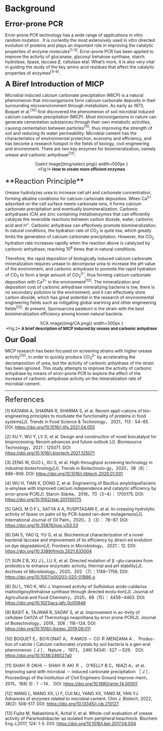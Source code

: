 # Background

<font size=5>**Error-prone PCR**</font></br>

Error-prone PCR technology has a wide range of applications in vitro random mutation . It is currently the most extensively used in vitro directed evolution of proteins and plays an important role in improving the catalytic properties of enzyme molecules<sup>[1-3]</sup>. Error-prone PCR has been applied to improve the activity of glucanase, glycosyl trehalose synthase, starch hydrolase, lipase, laccase *β*, cellulase etal. What’s more, it is also very vital in guiding the study of the key amino acid residues that affect the catalytic properties of enzymes<sup>[4-9]</sup>.

<font size=5>**A Biref Introduction of MICP**</font></br>

Microbial induced calcium carbonate precipitation (MICP) is a natural phenomenon that microorganisms form calcium carbonate deposits in their surrounding microenvironment through metabolism. As early as 1973, Boquet et al.<sup>[10]</sup> first discovered the phenomenon of soil microbial induced calcium carbonate precipitation (MICP). Most microorganisms in nature can generate cementation substances through their own metabolic activities, causing cementation between particles<sup>[11]</sup>, thus improving the strength of soil and reducing its water permeability. Microbial cement has the characteristics of environmental protection, economy and efficiency, and has become a research hotspot in the fields of biology, civil engineering and environment. There are two key enzymes for biomineralization, namely urease and carbonic anhydrase<sup>[12]</sup>.
</br>

<center>![selct image](img/select.png){ width=500px }</center>

<center><font size=2>*Fig.1* <b>How to create more efficient enzymes</b></br></font></center>




</br>
<font size=5>**Reaction Principle**</font></br>

Urease hydrolyzes urea to increase cell pH and carbonate concentration, forming alkaline conditions for calcium carbonate deposition. When Ca<sup>2+</sup> adsorbed on the cell surface meets carbonate ions, it forms calcium carbonate precipitation and eventually biomineralization. Carbonic anhydrases (CA) are zinc containing metalloenzymes that can efficiently catalyze the reversible reactions between carbon dioxide, water, carbonic acid and H<sup>+</sup>. Carbonic anhydrase can effectively promote biomineralization. In natural conditions, the hydration rate of CO<sub>2</sub> is quite low, which greatly limits the generation of calcium carbonate precipitation. However, the CO<sub>2</sub> hydration rate increases rapidly when the reaction above is catalyzed by carbonic anhydrase, reaching 10<sup>8</sup> times that in natural conditions.</br>

Therefore, the rapid deposition of biologically induced calcium carbonate mineralization requires urease to decompose urea to increase the pH value of the environment, and carbonic anhydrase to promote the rapid hydration of CO<sub>2</sub> to form a large amount of CO<sub>3</sub><sup>2–</sup>, thus forming calcium carbonate deposition with Ca<sup>2+</sup> in the environment<sup>[12]</sup>. The mineralization and deposition cost of carbonic anhydrase mineralizing bacteria is low, there is no secondary pollution to the environment, and it can effectively store carbon dioxide, which has great potential in the research of environmental engineering fields such as mitigating global warming and other engineering fields<sup>[12]</sup>. At present, Sporosarcina pasteurii is the strain with the best biomineralization efficiency among known natural bacteria.

<center>![CA image](img/CA.png){ width=300px }</center>

<center><font size=2>*Fig.2* <b>A brief description of MICP induced by urease and carbonic anhydrase</b></br></font></center>



<font size=5>**Our Goal**</font></br>

MICP research has been focused on screening strains with higher urease activity<sup>[13]</sup>, in order to quickly produce CO<sub>3</sub><sup>2–</sup> by accelerating the decomposition of urea, but the activity of carbonic anhydrase of the strain has been ignored. This study attempts to improve the activity of carbonic anhydrase by means of error-prone PCR to explore the effect of the increase of carbonic anhydrase activity on the mineralization rate of microbial cement.
</br>

---

<font size=5>References</font></br>

[1] KATARIA A, SHARMA R, SHARMA S, et al. Recent appli-cations of bio-engineering principles to modulate the functionality of proteins in food systems[J]. Trends in Food Science & Technology， 2021，113：54−65. DOI: https://doi.org/10.1016/j.tifs.2021.04.055 

[2] XU Y, WU Y, LV X, et al. Design and construction of novel biocatalyst for bioprocessing: Recent advances and future outlook [J]. Bioresource Technology，2021：125071. DOI: https://doi.org/10.1016/j.biortech.2021.125071 

[3] ZENG W, GUO L, XU S, et al. High-throughput screening technology in industrial biotechnology[J]. Trends in Biotechnolo-gy，2020，38（8）：888−906. DOI: https://doi.org/10.1016/j.tibtech.2020.01.001 

[4] WU H, TIAN X, DONG Z, et al. Engineering of Bacillus amyloliquefaciens α-amylase with improved calcium independence and catalytic efficiency by error-prone PCR[J]. Starch-Stärke，2018，70（3−4）： 1700175. DOI: https://doi.org/10.1002/star.201700175 

[5] GAOL M D F L, SATYA A A, PUSPITASARI E, et al. In-creasing hydrolytic activity of lipase on palm oil by PCR-based ran-dom mutagenesis[J]. International Journal of Oil Palm，2020，3（3）： 78−87. DOI: https://doi.org/10.35876/ijop.v3i3.53 

[6] DAI S, YAO Q, YU G, et al. Biochemical characterization of a novel bacterial laccase and improvement of its efficiency by direct-ed evolution on dye degradation[J]. Frontiers in Microbiology， 2021：12. DOI: https://doi.org/10.3389/fmicb.2021.633004 

[7] SUN Z B, XU J L, LU X, et al. Directed mutation of β -glu-canases from probiotics to enhance enzymatic activity, thermal and pH stability[J]. Archives of Microbiology，2020，202 （7）：1749−1756. DOI: https://doi.org/10.1007/s00203-020-01886-z 

[8] SU L, YAO K, WU J. Improved activity of Sulfolobus acido-caldarius maltooligosyltrehalose synthase through directed evolu-tion[J]. Journal of Agricultural and Food Chemistry，2020，68（15）： 4456−4463. DOI: https://doi.org/10.1021/acs.jafc.0c00948 

[9] BASIT A, TAJWAR R, SADAF S, et al. Improvement in ac-tivity of cellulase Cel12A of Thermotoga neapolitana by error prone PCR[J]. Journal of Biotechnology，2019，306：118−124. DOI: https://doi.org/10.1016/j.jbiotec.2019.09.011 

[10] BOQUET E，BOＲONAT A，ＲAMOS － CO Ｒ MENZANA A ． Produc-tion of calcite ( Calcium carbonate) crystals by soil bacteria is a gen-eral phenomenon［ J ］． Nature ， 1973， 246( 5434) : 527 －529． DOI: https://doi.org/10.1038/246527a0 

[11] SHAH Ｒ OKHI － SHAH Ｒ AKI Ｒ ， O'KELLY B C，NIAZI A，et al．Improving sand with microbial － induced carbonate precipitation ［ J ］． Proceedings of the Institution of Civil Engineers Ground Improve-ment，2015，168( 3) : 1 －14． DOI: https://doi.org/10.1680/grim.14.00001 

[12] WANG L, WANG XX, LI F, CUI MJ, YANG XX, YANG M, YAN YJ. Advances of enzymes related to microbial cement. Chin J. Biotech, 2022, 38(2): 506-517. DOI: https://doi.org/10.13345/j.cjb.210127.

[13] Fujita M, Nakashima K, Achal V, et al. Whole-cell evaluation of urease activity of Pararhodobacter sp.isolated from peripheral beachrock. Biochem Eng J,2017, 124: 1-5. DOI: https://doi.org/10.1016/j.bej.2017.04.004 
